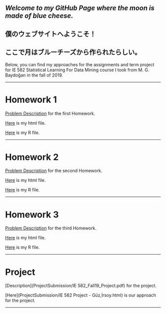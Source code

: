 ## _Welcome to my GitHub Page where the moon is made of blue cheese._

## 僕のウェブサイトへようこそ！
## ここで月はブルーチーズから作られたらしい。

  Below, you can find my approaches for the assignments and term project for IE 582 Statistical Learning For Data Mining course I took from M. G. Baydoğan in the fall of 2019. 

* * *

# Homework 1

  [Problem Description](IE582_Fall2019_Homework1.pdf) for the first Homework.

  [Here](IE582-HW1-sanserguz.html) is my html file.

  [Here](IE582-HW1-sanserguz.R) is my R file.
  
* * *

# Homework 2

  [Problem Description](IE582_Fall2019_Homework2.pdf) for the second Homework.

  [Here](IE582-HW2-sanserguz.html) is my html file.

  [Here](IE582-HW2-sanserguz.R) is my R file.

* * *

# Homework 3

  [Problem Description](IE582_Fall2019_Homework3.pdf) for the third Homework.

  [Here](IE582-HW3-sanserguz.html) is my html file.

  [Here](IE582-HW3-sanserguz.R) is my R file.

* * *

# Project

  [Description](ProjectSubmission/IE 582_Fall19_Project.pdf) for the project.

  [Here](ProjectSubmission/IE 582 Project - Güz,İrsoy.html) is our approach for the project.
  
* * *
